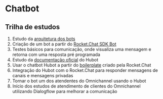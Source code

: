 # Chatbot

## Trilha de estudos

1. Estudo da [arquitetura dos bots](https://developer.rocket.chat/bots/bots-architecture)
2. Criação de um bot a partir do [Rocket.Chat SDK Bot](https://developer.rocket.chat/bots/creating-your-own-bot-from-scratch/develop-a-rocket.chat-sdk-bot)
3. Testes básicos para comunicação, onde visualiza uma mensagem e retorna com uma resposta pré programada
4. Estudo da [documentação oficial](https://hubot.github.com/docs/) do Hubot
5. Usar o chatbot Hubot a partir do [boilerplate](https://github.com/RocketChat/hubot-rocketchat-boilerplate) criado pela Rocket.Chat
6. Integração do Hubot com o Rocket.Chat para responder mensagens de canais e mensagens privadas
7. Tornar o bot um dos atendentes do Omnichannel usando o Hubot
8. Início dos estudos de atendimento de clientes do Omnichannel utilizando Dialogflow para melhorar a comunicação

<!--stackedit_data:
eyJoaXN0b3J5IjpbLTg1NDI1ODk4N119
-->